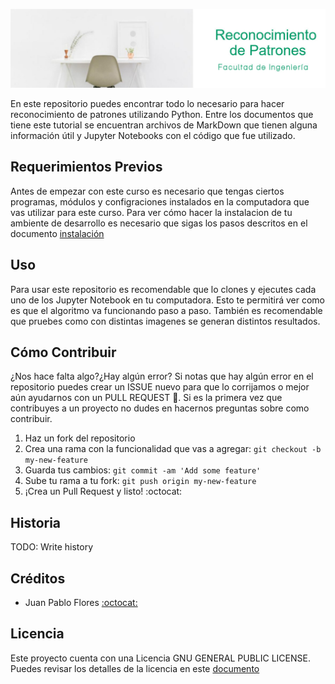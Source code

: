![banner](./imagenes/documentation/banner.jpg)

En este repositorio puedes encontrar todo lo necesario para hacer reconocimiento de patrones utilizando Python. Entre los documentos que tiene este tutorial se encuentran archivos de MarkDown que tienen alguna información útil y Jupyter Notebooks con el código que fue utilizado.

## Requerimientos Previos
Antes de empezar con este curso es necesario que tengas ciertos programas, módulos y configraciones instalados en la computadora que vas utilizar para este curso. Para ver cómo hacer la instalacion de tu ambiente de desarrollo es necesario que sigas los pasos descritos en  el documento [instalación](./Instalacion.md)

## Uso
Para usar este repositorio es recomendable que lo clones y ejecutes cada uno de los Jupyter Notebook en tu computadora. Esto te permitirá ver como es que el algoritmo va funcionando paso a paso. También es recomendable que pruebes como con distintas imagenes se generan distintos resultados. 

## Cómo Contribuir
¿Nos hace falta algo?¿Hay algún error? Si notas que hay algún error en el repositorio puedes crear un ISSUE nuevo para que lo corrijamos o mejor aún ayudarnos con un PULL REQUEST :tada:. Si es la primera vez que contribuyes a un proyecto no dudes en hacernos preguntas sobre como contribuir.

1. Haz un fork del repositorio
2. Crea una rama con la funcionalidad que vas a agregar: `git checkout -b my-new-feature`
3. Guarda tus cambios: `git commit -am 'Add some feature'`
4. Sube tu rama a tu fork: `git push origin my-new-feature`
5. ¡Crea un Pull Request y listo! :octocat:


## Historia
TODO: Write history

## Créditos
- Juan Pablo Flores [:octocat:](github.com/juanpflores)

## Licencia
Este proyecto cuenta con una Licencia GNU GENERAL PUBLIC LICENSE. Puedes revisar los detalles de la licencia en este [documento](LICENSE)